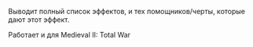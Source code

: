 Выводит полный список эффектов, и тех помощников/черты, которые дают этот эффект.

Работает и для Medieval II: Total War